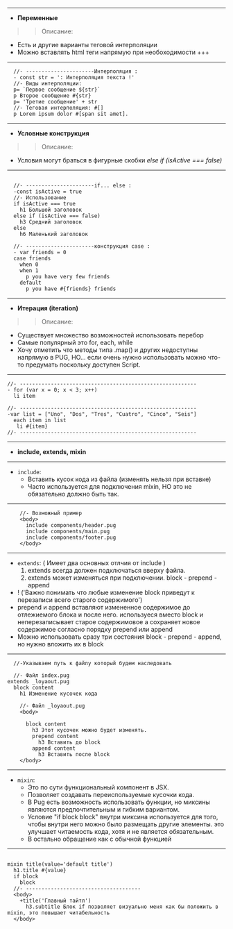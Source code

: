 
------------------------------------------------
- **Переменные**
>>Описание:
  - Есть и другие варианты теговой интерполяции 
  - Можно вставлять html теги напрямую при необоходимости +++
------------------------------------------------
```pug
  //- ----------------------Интерполяция :
  - const str = ': Интерполяция текста !'
  //- Виды интерполяции: 
  p= `Первое сообщение ${str}` 
  p Второе сообщение #{str}
  p= 'Третие сообщение' + str 
  //- Теговая интерполяция: #[]
  p Lorem ipsum dolor #[span sit amet].

```

------------------------------------------------
- **Условные конструкция**
>>Описание: 
  - Условия могут браться в фигурные скобки _else if (isActive === false)_
------------------------------------------------
```pug

  //- ----------------------if... else :
  -const isActive = true
  //- Использование
  if isActive === true
    h1 Большой заголовок
  else if (isActive === false)
    h3 Средний заголовок
  else
    h6 Маленький заголовок

  //- ----------------------конструкция case :
  - var friends = 0
  case friends
    when 0
    when 1
      p you have very few friends
    default
      p you have #{friends} friends

```

------------------------------------------------
- **Итерация (iteration)**
>>Описание:
  - Существует множество возможностей использовать перебор 
  - Самые популярный это for, each, while
  - Хочу отметить что методы типа .map() и других недоступны напрямую в PUG, НО... 
    если очень нужно использовать можно что-то предумать поскольку доступен Script.
------------------------------------------------
```pug
//- ---------------------------------------------------------
- for (var x = 0; x < 3; x++)
  li item

//- ---------------------------------------------------------
-var list = ["Uno", "Dos", "Tres", "Cuatro", "Cinco", "Seis"]
  each item in list
   li #{item}
//- ---------------------------------------------------------
```
------------------------------------------------
- **include, extends, mixin**
------------------------------------------------
- `include`: 
  - Вставить кусок кода из файла (изменять нельзя при вставке)
  - Часто используется для подключения mixin, НО это не обязательно должно быть так.
------------------------------------------------
```pug
    //- Возможный пример
    <body>
      include components/header.pug
      include components/main.pug
      include components/footer.pug
    </body>
```
--------------------------------------------------------------------------
- `extends`: ( Имеет два основных отлчия от include )
  1. extends всегда должен подключаться вверху файла.
  2. extends может изменяться при подключении.
block - prepend - append
- ! ('Важно понимать что любые изменение block приведут к перезаписи всего старого содержимого')
- prepend и append вставляют измененное содержимое до отлежиемого блока и после него. 
  используеся вместо block и неперезаписывает старое содержимовое а сохраняет новое содержимое 
  согласно порядку prepend или append
- Можно использовать сразу три состояния block - prepend - append, но нужно вложить их в block 
--------------------------------------------------------------------------
```pug
  //-Указываем путь к файлу который будем наследовать 

  //- Файл index.pug
extends _loyaout.pug 
  block content
    h1 Изменение кусочек кода

    //- Файл _loyaout.pug
    <body>
     
      block content 
        h3 Этот кусочек можно будет изменять.
        prepend content
          h3 Вставить до block 
        append content
          h3 Вставить после block 
    </body>
```
--------------------------------------------------------------------------
- `mixin`: 
  - Это по сути функциональный компонент в JSX.
  - Позволяет создавать переиспользуемые кусочки кода.
  - В Pug есть возможность использовать функции, но миксины являются предпочтительным и гибким вариантом.
  - Условие "if block block" внутри миксина используется для того, чтобы внутри него можно было размещать другие элементы.
    это улучшает читаемость кода, хотя и не является обязательным.
  - В остально обращение как с обычной функцией 
--------------------------------------------------------------------------
```pug

mixin title(value='default title')
  h1.title #{value}
  if block 
    block
  //- ------------------------------------- 
  <body>
    +title('Главный тайтл')
      h3.subtitle Блок if позволяет визуально меня как бы положить в mixin, это повышает читабельность 
  </body>


```






